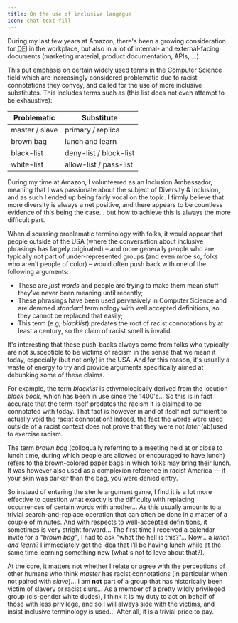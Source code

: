 ```yaml
---
title: On the use of inclusive langague
icon: chat-text-fill
---
```


During my last few years at Amazon, there's been a growing consideration for
<abbr title="Diversity, Equity and Inclusion">DEI</abbr> in the workplace, but
also in a lot of internal- and external-facing documents (marketing material,
product documentation, APIs, ...).

This put emphasis on certain widely used terms in the Computer Science field
which are increasingly considered problematic due to racist connotations they
convey, and called for the use of more inclusive substitutes. This includes
terms such as (this list does not even attempt to be exhaustive):

Problematic    | Substitute
---------------|----------------------------------
master / slave | primary / replica
brown bag      | lunch and learn
black-list     | deny-list / block-list
white-list     | allow-list / pass-list

During my time at Amazon, I volunteered as an Inclusion Ambassador, meaning that
I was passionate about the subject of Diversity & Inclusion, and as such I ended
up being fairly vocal on the topic. I firmly believe that more diversity is
always a net positive, and there appears to be countless evidence of this being
the case... but how to achieve this is always the more difficult part.

When discussing problematic terminology with folks, it would appear that people
outside of the USA (where the conversation about inclusive phrasings has largely
originated) &ndash; and more generally people who are typically not part of
under-represented groups (and even mroe so, folks who aren't people of color)
&ndash; would often push back with one of the following arguments:

- These are _just words_ and people are trying to make them mean stuff they've
  never been meaning until recently;
- These phrasings have been used pervasively in Computer Science and are demmed
  _standard_ terminology with well accepted definitions, so they cannot be
  replaced that easily;
- This term (e.g, _blacklist_) predates the root of racist connotations by at
  least a century, so the claim of racist smell is invalid.

It's interesting that these push-backs always come from folks who typically are
not susceptible to be victims of racism in the sense that we mean it today,
especially (but not only) in the USA. And for this reason, it's usually a waste
of energy to try and provide arguments specifically aimed at debunking some of
these claims.

For example, the term _blacklist_ is ethymologically derived from the locution
_black book_, which has been in use since the 1400's... So this is in fact
accurate that the term itself predates the racism it is claimed to be connotated
with today. That fact is however in and of itself not sufficient to actually
void the racist connotation! Indeed, the fact the words were used outside of a
racist context does not prove that they were not _later_ (ab)used to exercise
racism.

The term _brown bag_ (colloqually referring to a meeting held at or close to
lunch time, during which people are allowed or encouraged to have lunch) refers
to the brown-colored paper bags in which folks may bring their lunch. It was
however also used as a complexion reference in racist America &mdash; if your
skin was darker than the bag, you were denied entry.

So instead of entering the sterile argument game, I find it is a lot more
effective to question what exactly is the difficulty with replacing occurrences
of certain words with another... As this usually amounts to a trivial
search-and-replace operation that can often be done in a matter of a couple of
minutes. And with respects to well-accepted definitions, it sometimes is very
stright forward... The first time I received a calendar invite for a
_"brown bag"_, I had to ask "what the hell is this?"... Now... a
_lunch and learn_? I immediately get the idea that I'll be having lunch while at
the same time learning something new (what's not to love about that?).

At the core, it matters not whether I relate or agree with the perceptions of
other humans who think _master_ has racist connotations (in particular when not
paired with _slave_)... I am **not** part of a group that has historically been
victim of slavery or racist slurs... As a member of a pretty wildly privileged
group (cis-gender white dudes), I think it is my duty to act on behalf of those
with less privilege, and so I will always side with the victims, and insist
inclusive terminology is used... After all, it is a trivial price to pay.
